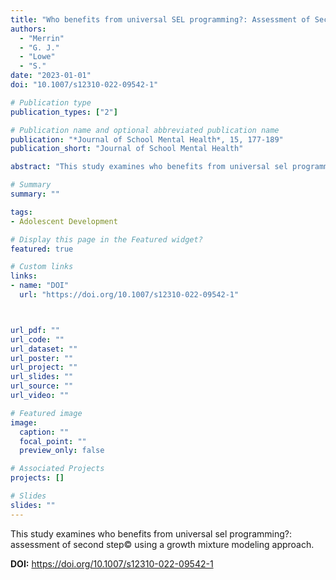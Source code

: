 ```yaml
---
title: "Who benefits from universal SEL programming?: Assessment of Second Step© using a growth mixture modeling approach"
authors:
  - "Merrin"
  - "G. J."
  - "Lowe"
  - "S."
date: "2023-01-01"
doi: "10.1007/s12310-022-09542-1"

# Publication type
publication_types: ["2"]

# Publication name and optional abbreviated publication name
publication: "*Journal of School Mental Health*, 15, 177-189"
publication_short: "Journal of School Mental Health"

abstract: "This study examines who benefits from universal sel programming?: assessment of second step© using a growth mixture modeling approach."

# Summary
summary: ""

tags:
- Adolescent Development

# Display this page in the Featured widget?
featured: true

# Custom links
links:
- name: "DOI"
  url: "https://doi.org/10.1007/s12310-022-09542-1"



url_pdf: ""
url_code: ""
url_dataset: ""
url_poster: ""
url_project: ""
url_slides: ""
url_source: ""
url_video: ""

# Featured image
image:
  caption: ""
  focal_point: ""
  preview_only: false

# Associated Projects
projects: []

# Slides
slides: ""
---
```


This study examines who benefits from universal sel programming?: assessment of second step© using a growth mixture modeling approach.



**DOI:** https://doi.org/10.1007/s12310-022-09542-1

